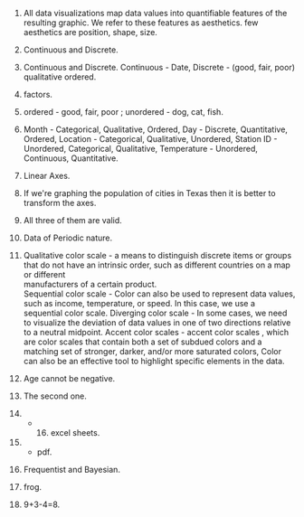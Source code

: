 1. All data visualizations map data values into quantifiable features of the resulting graphic. We refer to these features as aesthetics. few aesthetics are position, shape, size.
2. Continuous and Discrete.
3. Continuous and Discrete. Continuous - Date, Discrete - (good, fair, poor) qualitative ordered.
4. factors.
5. ordered - good, fair, poor ; unordered - dog, cat, fish.  
6. Month - Categorical, Qualitative, Ordered, Day - Discrete, Quantitative, Ordered, Location - Categorical, Qualitative, Unordered, Station ID - Unordered, Categorical, Qualitative, Temperature - Unordered, Continuous, Quantitative.
7. Linear Axes.
8. If we're graphing the population of cities in Texas then it is better to transform the axes.
9. All three of them are valid.
10. Data of Periodic nature.
11. Qualitative color scale - a means to distinguish discrete items or groups that do not have an intrinsic order, such as different countries on a map or different       
    manufacturers of a certain product.  
    Sequential color scale - Color can also be used to represent data values, such as income, temperature, or speed. In this case, we use a sequential color scale.
    Diverging color scale - In some cases, we need to visualize the deviation of data values in one of two directions relative to a neutral midpoint.
    Accent color scales - accent color scales , which are color scales that contain both a set of subdued colors and a matching set of stronger, darker, and/or more 
    saturated 
    colors, Color can also be an effective tool to highlight specific elements in the data.  

12. Age cannot be negative.
13. The second one.
14. - 16. excel sheets.
17. - pdf.  
18. Frequentist and Bayesian.
19. frog.  
20. 9+3-4=8.  
